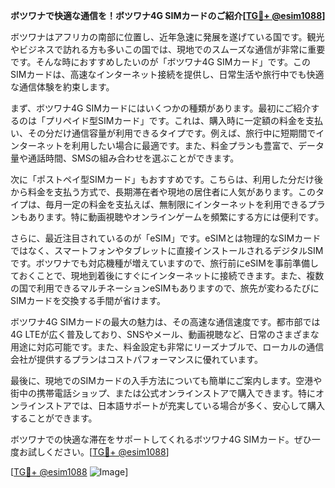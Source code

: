 **ボツワナで快適な通信を！ボツワナ4G SIMカードのご紹介[[TG💪+ @esim1088](https://t.me/s/esim1088)]**

ボツワナはアフリカの南部に位置し、近年急速に発展を遂げている国です。観光やビジネスで訪れる方も多いこの国では、現地でのスムーズな通信が非常に重要です。そんな時におすすめしたいのが「ボツワナ4G SIMカード」です。このSIMカードは、高速なインターネット接続を提供し、日常生活や旅行中でも快適な通信体験を約束します。

まず、ボツワナ4G SIMカードにはいくつかの種類があります。最初にご紹介するのは「プリペイド型SIMカード」です。これは、購入時に一定額の料金を支払い、その分だけ通信容量が利用できるタイプです。例えば、旅行中に短期間でインターネットを利用したい場合に最適です。また、料金プランも豊富で、データ量や通話時間、SMSの組み合わせを選ぶことができます。

次に「ポストペイ型SIMカード」もおすすめです。こちらは、利用した分だけ後から料金を支払う方式で、長期滞在者や現地の居住者に人気があります。このタイプは、毎月一定の料金を支払えば、無制限にインターネットを利用できるプランもあります。特に動画視聴やオンラインゲームを頻繁にする方には便利です。

さらに、最近注目されているのが「eSIM」です。eSIMとは物理的なSIMカードではなく、スマートフォンやタブレットに直接インストールされるデジタルSIMです。ボツワナでも対応機種が増えていますので、旅行前にeSIMを事前準備しておくことで、現地到着後にすぐにインターネットに接続できます。また、複数の国で利用できるマルチネーションeSIMもありますので、旅先が変わるたびにSIMカードを交換する手間が省けます。

ボツワナ4G SIMカードの最大の魅力は、その高速な通信速度です。都市部では4G LTEが広く普及しており、SNSやメール、動画視聴など、日常のさまざまな用途に対応可能です。また、料金設定も非常にリーズナブルで、ローカルの通信会社が提供するプランはコストパフォーマンスに優れています。

最後に、現地でのSIMカードの入手方法についても簡単にご案内します。空港や街中の携帯電話ショップ、または公式オンラインストアで購入できます。特にオンラインストアでは、日本語サポートが充実している場合が多く、安心して購入することができます。

ボツワナでの快適な滞在をサポートしてくれるボツワナ4G SIMカード。ぜひ一度お試しください。[[TG💪+ @esim1088](https://t.me/s/esim1088)]

[[TG💪+ @esim1088](https://t.me/s/esim1088) ![Image](https://i.postimg.cc/Y0z9fWf4/image.png)]
